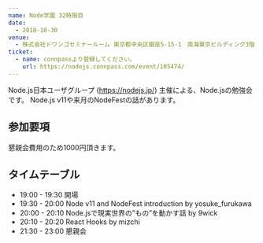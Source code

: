 ```yaml
---
name: Node学園 32時限目
date:
  - 2018-10-30
venue:
  - 株式会社ドワンゴセミナールーム 東京都中央区銀座5-15-1　南海東京ビルディング3階
ticket:
  - name: connpassより登録してください。
    url: https://nodejs.connpass.com/event/105474/
---
```


Node.js日本ユーザグループ (https://nodejs.jp/) 主催による、Node.jsの勉強会です。 
Node.js v11や来月のNodeFestの話があります。

## 参加要項

懇親会費用のため1000円頂きます。

## タイムテーブル

- 19:00 - 19:30	開場
- 19:30 - 20:00	Node v11 and NodeFest introduction by yosuke_furukawa
- 20:00 - 20:10	Node.jsで現実世界の”もの”を動かす話 by 9wick
- 20:10 - 20:20	React Hooks by mizchi
- 21:30 - 23:00	懇親会
